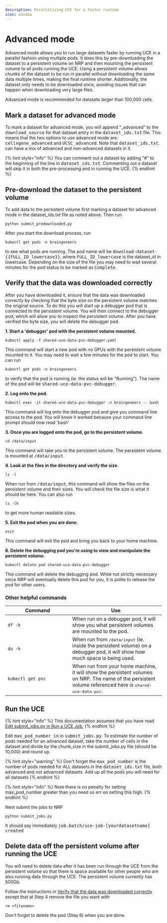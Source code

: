 ```yaml
---
description: Parallelizing UCE for a faster runtime
icon: window
---
```


# Advanced mode

Advanced mode allows you to run large datasets faster by running UCE in a parallel fashion using multiple pods. It does this by pre-downloading the dataset to a persistent volume on NRP and then mounting the persistent volume to all pods running the UCE. Using a persistent volume allows chunks of the dataset to be run in parallel without downloading the same data multiple times, making the final runtime shorter. Additionally, the dataset only needs to be downloaded once, avoiding issues that can happen when downloading very large files.&#x20;

Advanced mode is recommended for datasets larger than 100,000 cells.

## Mark a dataset for advanced mode

To mark a dataset for advanced mode, you will append  "\_advanced" to the <kbd>download\_source</kbd> for that dataset entry in the <kbd>dataset\_ids.txt</kbd> file. This means that the two options to use advanced mode are: <kbd>cellxgene\_advanced</kbd> and <kbd>UCSC\_advanced</kbd>. Note that <kbd>dataset\_ids.txt</kbd>. can have a mix of advanced and non-advanced datasets in it.&#x20;

{% hint style="info" %}
You can comment out a dataset by adding "#" to the beginning of the line in <kbd>dataset\_ids.txt</kbd>. Commenting out a dataset will skip it in both the pre-processing and in running the UCE.
{% endhint %}

## Pre-download the dataset to the persistent volume

To add data to the persistent volume first marking a dataset for advanced mode in the dataset\_ids.txt file as noted above. Then run&#x20;

```
python submit_predownloaded.py
```

After you start the download process, run&#x20;

```
kubectl get pods -n braingeneers
```

to see what pods are running. The pod name will be <kbd>download-dataset-\{{FULL\_ID\_lowercase\}}</kbd>, where <kbd>FULL\_ID\_lowercase</kbd> is the dataset\_id in lowercase. Depending on the size of the file you may need to wait several minutes for the pod status to be marked as <kbd>Complete</kbd>.

## Verify that the data was downloaded correctly

After you have downloaded it, ensure that the data was downloaded correctly by checking that the byte size on the persistent volume matches the original source. To do this you will start up a debugger pod that is connected to the persistent volume. You will then connect to the debugger pod, which will allow you to inspect the persistent volume. After you have verified the byte size, you will delete the debugger pod.

**1. Start a 'debugger' pod with the persistent volume mounted.**

```
kubectl apply -f shared-uce-data-pvc-debugger.yaml
```

This command will start a new pod with no GPUs with the persistent volume mounted to it. You may need to wait a few minutes for the pod to start. You can run&#x20;

```
kubectl get pods -n braingeneers
```

to verify that the pod is running (ie. the status will be "Running"). The name of the pod will be <kbd>shared-uce-data-pvc-debugger</kbd>.

**2. Log onto the pod.**

```
kubectl exec -it shared-uce-data-pvc-debugger -n braingeneers -- bash
```

This command will log onto the debugger pod and give you command line access to the pod. You will know it worked because your command line prompt should now read 'bash'

**3. Once you are logged onto the pod, go to the persistent volume.**

```
cd /data/input
```

This command will take you to the persistent volume. The persistent volume is mounted at <kbd>/data/input</kbd>.

**4. Look at the files in the directory and verify the size.**

```
ls -l
```

When run from <kbd>/data/input</kbd>, this command will show the files on the persistent volume and their sizes. You will check the file size is what it should be here.  You can also run

```
ls -lh
```

to get more human readable sizes.

**5. Exit the pod when you are done.**

```
exit
```

This command will exit the pod and bring you back to your home machine.

**6. Delete the debugging pod you're using to view and manipulate the persistent volume.**

```
kubectl delete pod shared-uce-data-pvc-debugger
```

This command will delete the debugging pod. While not strictly necessary since NRP will eventually delete this pod for you, it is polite to release the pod for other users.

### Other helpful commands

<table><thead><tr><th width="192.07421875">Command</th><th>Use</th></tr></thead><tbody><tr><td><pre><code>df -h
</code></pre></td><td>When run on a debugger pod, it will show you what persistent volumes are mounted to the pod.</td></tr><tr><td><pre><code>du -h
</code></pre></td><td>When run from <kbd>/data/input</kbd> (ie. inside the persistent volume) on a debugger pod, it will show how much space is being used.</td></tr><tr><td><pre><code>kubectl get pvc
</code></pre></td><td>When run from your home machine, it will show the persistent volumes on NRP. The name of the persistent volume referenced here is <kbd>shared-uce-data-pvc</kbd>.</td></tr></tbody></table>

## Run the UCE

{% hint style="info" %}
This documentation assumes that you have read [Edit submit\_jobs.py in Run a UCE Job.](./)
{% endhint %}

Edit <kbd>max\_pod\_number in</kbd> in <kbd>submit\_jobs.py</kbd>. To estimate the number of pods needed for an advanced dataset, take the number of cells in the dataset and divide by the chunk\_size in the submit\_jobs.py file (should be 10,000) and round up.&#x20;

{% hint style="warning" %}
Don't forget the <kbd>max\_pod\_number</kbd> is the number of pods needed for ALL datasets in the <kbd>dataset\_ids.txt</kbd> file, both advanced and not advanced datasets. Add up all the pods you will need for all datasets
{% endhint %}

{% hint style="info" %}
Note there is no penalty for setting max\_pod\_number greater than you need so err on setting this high.
{% endhint %}

Next submit the jobs to NRP

```
python submit_jobs.py 
```

It should say immediately <kbd>job.batch/uce-job-\[yourdatasetname] created</kbd>&#x20;

## Delete data off the persistent volume after running the UCE

You will need to delete data after it has been run through the UCE from the persistent volume so that there is space available for other people who are also running data through the UCE. The persistent volume currently has 500Gb.&#x20;

Follow the instructions in [Verify that the data was downloaded correctly](advanced-mode.md#verify-that-the-data-was-downloaded-correctly) except that at Step 4 remove the file you want with

```
rm <filename>
```

Don't forget to delete the pod (Step 6) when you are done.
